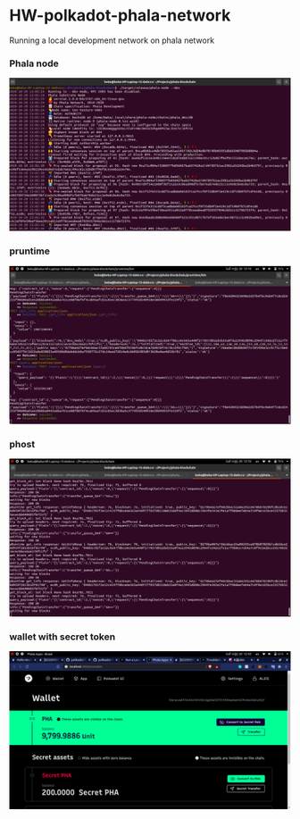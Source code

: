# HW-polkadot-phala-network
Running a local development network on phala network

### Phala node
![](https://github.com/beqaabu/HW-polkadot-phala-network/blob/main/images/phala%20terminal%201%20correct.png)

### pruntime
![](https://github.com/beqaabu/HW-polkadot-phala-network/blob/main/images/phala%20terminal%202.png)

### phost
![](https://github.com/beqaabu/HW-polkadot-phala-network/blob/main/images/phala%20terminal%203.png)

### wallet with secret token
![](https://github.com/beqaabu/HW-polkadot-phala-network/blob/main/images/wallet%20correct.png)

